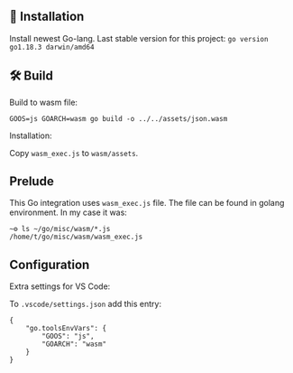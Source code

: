 ## 🚴 Installation

Install newest Go-lang. Last stable version for this project:
`go version go1.18.3 darwin/amd64`

## 🛠️ Build

Build to wasm file:

`GOOS=js GOARCH=wasm go build -o ../../assets/json.wasm`

Installation:

Copy `wasm_exec.js` to `wasm/assets`. 

## Prelude
This Go integration uses `wasm_exec.js` file.
The file can be found in golang environment. In my case it was:

```
~⚙ ls ~/go/misc/wasm/*.js
/home/t/go/misc/wasm/wasm_exec.js
```

## Configuration

Extra settings for VS Code:

To `.vscode/settings.json` add this entry:

```
{
    "go.toolsEnvVars": {
        "GOOS": "js",
        "GOARCH": "wasm"
    }
}
```
